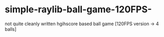 # simple-raylib-ball-game-120FPS-
not quite cleanly written hgihscore based ball game [120FPS version -> 4 balls]
